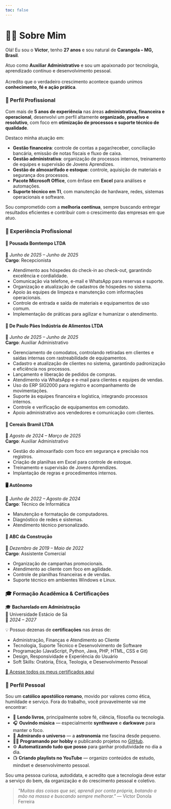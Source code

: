 ```yaml
---
toc: false
---
```


# 👨‍💼 Sobre Mim

Olá! Eu sou o **Víctor**, tenho **27 anos** e sou natural de **Carangola – MG, Brasil**.

Atuo como **Auxiliar Administrativo** e sou um apaixonado por tecnologia, aprendizado contínuo e desenvolvimento pessoal.  
⠀  
Acredito que o verdadeiro crescimento acontece quando unimos **conhecimento, fé e ação prática**.

### 💼 Perfil Profissional

Com mais de **5 anos de experiência** nas áreas **administrativa, financeira e operacional**, desenvolvi um perfil altamente **organizado, proativo e resolutivo**, com foco em **otimização de processos e suporte técnico de qualidade**.

Destaco minha atuação em:

- **Gestão financeira**: controle de contas a pagar/receber, conciliação bancária, emissão de notas fiscais e fluxo de caixa.
- **Gestão administrativa**: organização de processos internos, treinamento de equipes e supervisão de Jovens Aprendizes.
- **Gestão de almoxarifado e estoque**: controle, aquisição de materiais e segurança dos processos.
- **Pacote Microsoft Office**, com ênfase em **Excel** para análises e automações.
- **Suporte técnico em TI**, com manutenção de hardware, redes, sistemas operacionais e software.

Sou comprometido com a **melhoria contínua**, sempre buscando entregar resultados eficientes e contribuir com o crescimento das empresas em que atuo.

### 🧩 Experiência Profissional

#### 🏢 **Pousada Bomtempo LTDA**  
📅 *Junho de 2025 – Junho de 2025*  
**Cargo**: Recepcionista 
- Atendimento aos hóspedes do check-in ao check-out, garantindo excelência e cordialidade.
- Comunicação via telefone, e-mail e WhatsApp para reservas e suporte.
- Organização e atualização de cadastros de hóspedes no sistema.
- Apoio às equipes de limpeza e manutenção com informações operacionais.
- Controle de entrada e saída de materiais e equipamentos de uso comum.
- Implementação de práticas para agilizar e humanizar o atendimento.

#### 🏢 **De Paulo Pães Indústria de Alimentos LTDA**  
📅 *Junho de 2025 – Junho de 2025*  
**Cargo**: Auxiliar Administrativo  
- Gerenciamento de comodatos, controlando retiradas em clientes e saídas internas com rastreabilidade de equipamentos.
- Cadastro e atualização de clientes no sistema, garantindo padronização e eficiência nos processos.
- Lançamento e liberação de pedidos de compras.
- Atendimento via WhatsApp e e-mail para clientes e equipes de vendas.
- Uso do ERP SIG2000 para registro e acompanhamento de movimentações.
- Suporte às equipes financeira e logística, integrando processos internos.
- Controle e verificação de equipamentos em comodato.
- Apoio administrativo aos vendedores e comunicação com clientes.

#### 🏢 **Cereais Bramil LTDA**  
📅 *Agosto de 2024 – Março de 2025*  
**Cargo**: Auxiliar Administrativo  
- Gestão do almoxarifado com foco em segurança e precisão nos registros.
- Criação de planilhas em Excel para controle de estoque.
- Treinamento e supervisão de Jovens Aprendizes.
- Implantação de regras e procedimentos internos.

#### 🖥️ **Autônomo**  
📅 *Junho de 2022 – Agosto de 2024*  
**Cargo**: Técnico de Informática
- Manutenção e formatação de computadores.
- Diagnóstico de redes e sistemas.
- Atendimento técnico personalizado.

#### 🛒 **ABC da Construção**  
📅 *Dezembro de 2019 – Maio de 2022*  
**Cargo**: Assistente Comercial  
- Organização de campanhas promocionais.
- Atendimento ao cliente com foco em agilidade.
- Controle de planilhas financeiras e de vendas.
- Suporte técnico em ambientes Windows e Linux.

### 🎓 Formação Acadêmica & Certificações

🎓 **Bacharelado em Administração**  
📍 Universidade Estácio de Sá  
📅 *2024 – 2027*

💡 Possuo dezenas de **certificações** nas áreas de:  
- Administração, Finanças e Atendimento ao Cliente  
- Tecnologia, Suporte Técnico e Desenvolvimento de Software  
- Programação (JavaScript, Python, Java, PHP, HTML, CSS e Git)  
- Design, Responsividade e Experiência do Usuário  
- Soft Skills: Oratória, Ética, Teologia, e Desenvolvimento Pessoal

[📂 Acesse todos os meus certificados aqui](https://drive.google.com/drive/folders/1XJA9nqTC68tBnpVQ-fGhQ7g8_SUsmFzm?usp=sharing)

### 🧠 Perfil Pessoal

Sou um **católico apostólico romano**, movido por valores como ética, humildade e serviço. Fora do trabalho, você provavelmente vai me encontrar:

- 📖 **Lendo livros**, principalmente sobre fé, ciência, filosofia ou tecnologia.  
- 🎧 **Ouvindo música** — especialmente **synthwave** e **darkwave** para manter o foco.  
- 🌌 **Admirando o universo** — a **astronomia** me fascina desde pequeno.  
- 👨‍💻 **Programando por hobby** e publicando projetos no [GitHub](https://github.com/vdonoladev).  
- ⚙️ **Automatizando tudo que posso** para ganhar produtividade no dia a dia.  
- 📺 **Criando playlists no YouTube** — organizo conteúdos de estudo, mindset e desenvolvimento pessoal.

Sou uma pessoa curiosa, autodidata, e acredito que a tecnologia deve estar a serviço do bem, da organização e do crescimento pessoal e coletivo.

> _"Muitas das coisas que sei, aprendi por conta própria, botando a mão na massa e buscando sempre melhorar."_ 
> — Víctor Donola Ferreira